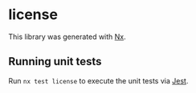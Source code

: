 # license

This library was generated with [Nx](https://nx.dev).

## Running unit tests

Run `nx test license` to execute the unit tests via [Jest](https://jestjs.io).
